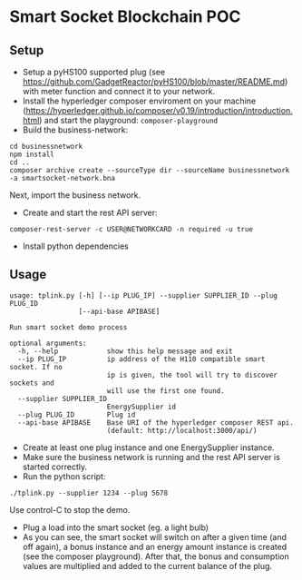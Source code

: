 # Smart Socket Blockchain POC

## Setup

* Setup a pyHS100 supported plug (see https://github.com/GadgetReactor/pyHS100/blob/master/README.md) with meter function and connect it to your network.
* Install the hyperledger composer enviroment on your machine (https://hyperledger.github.io/composer/v0.19/introduction/introduction.html) and start the playground:
```composer-playground``` 
* Build the business-network:
```
cd businessnetwork
npm install
cd ..
composer archive create --sourceType dir --sourceName businessnetwork  -a smartsocket-network.bna
```
Next, import the business network.
* Create and start the rest API server: 
```
composer-rest-server -c USER@NETWORKCARD -n required -u true
```
* Install python dependencies

## Usage

```
usage: tplink.py [-h] [--ip PLUG_IP] --supplier SUPPLIER_ID --plug PLUG_ID
                 [--api-base APIBASE]

Run smart socket demo process

optional arguments:
  -h, --help            show this help message and exit
  --ip PLUG_IP          ip address of the H110 compatible smart socket. If no
                        ip is given, the tool will try to discover sockets and
                        will use the first one found.
  --supplier SUPPLIER_ID
                        EnergySupplier id
  --plug PLUG_ID        Plug id
  --api-base APIBASE    Base URI of the hyperledger composer REST api.
                        (default: http://localhost:3000/api/)
```

* Create at least one plug instance and one EnergySupplier instance.
* Make sure the business network is running and the rest API server is started correctly.
* Run the python script:
```
./tplink.py --supplier 1234 --plug 5678
```
Use control-C to stop the demo.
* Plug a load into the smart socket (eg. a light bulb)
* As you can see, the smart socket will switch on after a given time (and off again), a bonus instance 
and an energy amount instance is created (see the composer playground). After that, the bonus and consumption
values are multiplied and added to the current balance of the plug.
